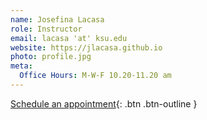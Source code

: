 ```yaml
---
name: Josefina Lacasa
role: Instructor
email: lacasa 'at' ksu.edu
website: https://jlacasa.github.io
photo: profile.jpg
meta:
  Office Hours: M-W-F 10.20-11.20 am
---
```


[Schedule an appointment](#){: .btn .btn-outline }
